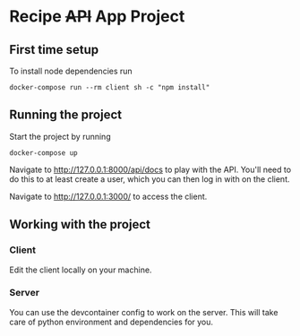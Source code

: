 # Recipe ~~API~~ App Project

## First time setup

To install node dependencies run

```
docker-compose run --rm client sh -c "npm install"
```

## Running the project

Start the project by running

```
docker-compose up
```

Navigate to http://127.0.0.1:8000/api/docs to play with the API. You'll need to do this to at least create a user, which you can then log in with on the client.

Navigate to http://127.0.0.1:3000/ to access the client.

## Working with the project

### Client

Edit the client locally on your machine.

### Server

You can use the devcontainer config to work on the server. This will take care of python environment and dependencies for you.
